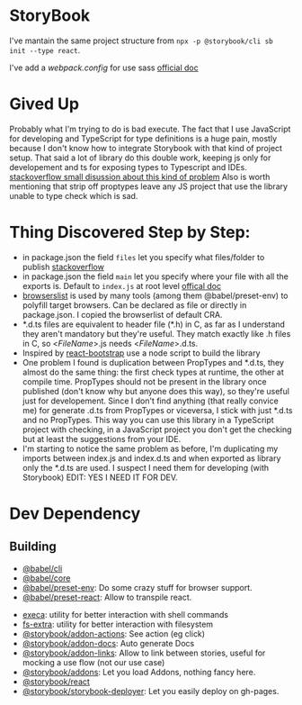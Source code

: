 <!-- Plugins for compatibility with the use of `import()`
https://babeljs.io/docs/en/next/babel-plugin-syntax-dynamic-import.html

Plugins for performance
https://babeljs.io/docs/en/next/babel-plugin-transform-runtime.html

Plugins for writing 
`export default "someModule"`
https://www.npmjs.com/package/babel-plugin-add-module-exports

Plugins for removing propTypes as it benefits bandwidth
https://www.npmjs.com/package/babel-plugin-transform-react-remove-prop-types -->
# StoryBook
I've mantain the same project structure from `npx -p @storybook/cli sb init --type react`.

I've add a _webpack.config_ for use sass [official doc](https://storybook.js.org/docs/configurations/custom-webpack-config/)

# Gived Up
Probably what I'm trying to do is bad execute.
The fact that I use JavaScript for developing and TypeScript for type definitions is a huge pain, mostly because I don't know how to integrate Storybook with that kind of project setup. That said a lot of library do this double work, keeping js only for developement and ts for exposing types to Typescript and IDEs.
[stackoverflow small disussion about this kind of problem](https://stackoverflow.com/questions/50463048/react-with-typescript-should-the-use-of-typescript-replace-proptypes-definition)
Also is worth mentioning that strip off proptypes leave any JS project that use the library unable to type check which is sad.


# Thing Discovered Step by Step:
- in package.json the field `files` let you specify what files/folder to publish [stackoverflow](https://stackoverflow.com/questions/40795836/how-do-you-use-the-files-and-directories-properties-in-package-json)
- in package.json the field `main` let you specify where your file with all the exports is. Default to `index.js` at root level [offical doc](https://docs.npmjs.com/files/package.json#main)
- [browserslist](https://github.com/browserslist/browserslist) is used by many tools (among them @babel/preset-env) to polyfill target browsers. Can be declared as file or directly in package.json. I copied the browserlist of default CRA.
- *.d.ts files are equivalent to header file (\*.h) in C, as far as I understand they aren't mandatory but they're useful. They match exactly like .h files in C, so <_FileName_>.js needs <_FileName_>.d.ts.
- Inspired by [react-bootstrap](https://github.com/react-bootstrap/react-bootstrap/tree/master/tools) use a node script to build the library
- One problem I found is duplication between PropTypes and \*.d.ts, they almost do the same thing: the first check types at runtime, the other at compile time. PropTypes should not be present in the library once published (don't know why but anyone does this way), so they're useful just for developement. Since I don't find anything (that really convice me) for generate .d.ts from PropTypes or viceversa, I stick with just \*.d.ts and no PropTypes. This way you can use this library in a TypeScript project with checking, in a JavaScript project you don't get the checking but at least the suggestions from your IDE.
- I'm starting to notice the same problem as before, I'm duplicating my imports between index.js and index.d.ts and when exported as library only the \*.d.ts are used. I suspect I need them for developing (with Storybook) EDIT: YES I NEED IT FOR DEV.

# Dev Dependency

## Building
- [@babel/cli](https://babeljs.io/docs/en/babel-cli)
- [@babel/core](https://babeljs.io/docs/en/next/babel-core.html)
- [@babel/preset-env](https://babeljs.io/docs/en/babel-preset-env): Do some crazy stuff for browser support.
- [@babel/preset-react](https://www.npmjs.com/package/@babel/preset-react): Allow to transpile react.
<!-- - [@babel/plugin-proposal-export-namespace-from](https://www.npmjs.com/package/@babel/plugin-proposal-export-namespace-from): Let you write `export * as someIdentifier from "someModule";`
- [@babel/plugin-proposal-export-default-from](https://www.npmjs.com/package/@babel/plugin-proposal-export-default-from): Let you write `export someIdentifier from "someModule";`
`export someIdentifier, { namedIdentifier } from "someModule";` -->
<!-- 
- [@react-bootstrap/babel-preset](https://www.npmjs.com/package/@react-bootstrap/babel-preset): a preset configuration of babel. Go into this project node_modules/@react-bootstrap/babel-preset/index.js to see what babel plugin it use -->
<!-- - [cherry-pick](https://www.npmjs.com/package/cherry-pick): build tool for generate proxy directories with package.json -->
- [execa](https://www.npmjs.com/package/execa): utility for better interaction with shell commands
- [fs-extra](https://www.npmjs.com/package/fs-extra): utility for better interaction with filesystem
- [@storybook/addon-actions](https://www.npmjs.com/package/@storybook/addon-actions): See action (eg click)
- [@storybook/addon-docs](https://www.npmjs.com/package/@storybook/addon-docs): Auto generate Docs
- [@storybook/addon-links](https://www.npmjs.com/package/@storybook/addon-links): Allow to link between stories, useful for mocking a use flow (not our use case)
- [@storybook/addons](https://www.npmjs.com/package/@storybook/addons): Let you load Addons, nothing fancy here.
- [@storybook/react](https://www.npmjs.com/package/@storybook/react)
- [@storybook/storybook-deployer](https://www.npmjs.com/package/@storybook/storybook-deployer): Let you easily deploy on gh-pages.
<!-- - [webpack](https://webpack.js.org/): to bundle minified version of the library, browser distributable -->